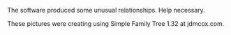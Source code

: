 The software produced some unusual relationships.
Help necessary.

These pictures were creating using Simple Family Tree 1.32 at jdmcox.com.